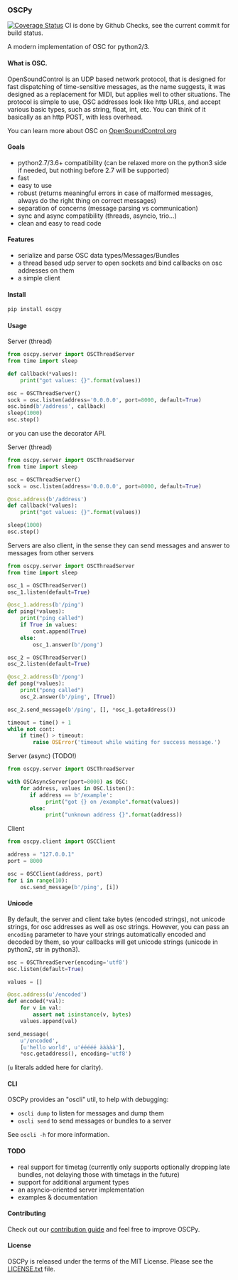 ### OSCPy

[![Coverage Status](https://coveralls.io/repos/github/kivy/oscpy/badge.svg?branch=master)](https://coveralls.io/github/kivy/oscpy?branch=master)
CI is done by Github Checks, see the current commit for build status.


A modern implementation of OSC for python2/3.

#### What is OSC.

OpenSoundControl is an UDP based network protocol, that is designed for fast
dispatching of time-sensitive messages, as the name suggests, it was designed
as a replacement for MIDI, but applies well to other situations. The protocol is
simple to use, OSC addresses look like http URLs, and accept various basic
types, such as string, float, int, etc. You can think of it basically as an
http POST, with less overhead.

You can learn more about OSC on [OpenSoundControl.org](http://opensoundcontrol.org/introduction-osc)

#### Goals

- python2.7/3.6+ compatibility (can be relaxed more on the python3 side
  if needed, but nothing before 2.7 will be supported)
- fast
- easy to use
- robust (returns meaningful errors in case of malformed messages,
  always do the right thing on correct messages)
- separation of concerns (message parsing vs communication)
- sync and async compatibility (threads, asyncio, trio…)
- clean and easy to read code

#### Features

- serialize and parse OSC data types/Messages/Bundles
- a thread based udp server to open sockets and bind callbacks on osc addresses on them
- a simple client

#### Install
```sh
pip install oscpy
```

#### Usage

Server (thread)

```python
from oscpy.server import OSCThreadServer
from time import sleep

def callback(*values):
    print("got values: {}".format(values))

osc = OSCThreadServer()
sock = osc.listen(address='0.0.0.0', port=8000, default=True)
osc.bind(b'/address', callback)
sleep(1000)
osc.stop()
```

or you can use the decorator API.

Server (thread)

```python
from oscpy.server import OSCThreadServer
from time import sleep

osc = OSCThreadServer()
sock = osc.listen(address='0.0.0.0', port=8000, default=True)

@osc.address(b'/address')
def callback(*values):
    print("got values: {}".format(values))

sleep(1000)
osc.stop()
```

Servers are also client, in the sense they can send messages and answer to
messages from other servers

```python
from oscpy.server import OSCThreadServer
from time import sleep

osc_1 = OSCThreadServer()
osc_1.listen(default=True)

@osc_1.address(b'/ping')
def ping(*values):
    print("ping called")
    if True in values:
        cont.append(True)
    else:
        osc_1.answer(b'/pong')

osc_2 = OSCThreadServer()
osc_2.listen(default=True)

@osc_2.address(b'/pong')
def pong(*values):
    print("pong called")
    osc_2.answer(b'/ping', [True])

osc_2.send_message(b'/ping', [], *osc_1.getaddress())

timeout = time() + 1
while not cont:
    if time() > timeout:
        raise OSError('timeout while waiting for success message.')
```


Server (async) (TODO!)

```python
from oscpy.server import OSCThreadServer

with OSCAsyncServer(port=8000) as OSC:
    for address, values in OSC.listen():
       if address == b'/example':
            print("got {} on /example".format(values))
       else:
            print("unknown address {}".format(address))
```

Client

```python
from oscpy.client import OSCClient

address = "127.0.0.1"
port = 8000

osc = OSCClient(address, port)
for i in range(10):
    osc.send_message(b'/ping', [i])
```

#### Unicode

By default, the server and client take bytes (encoded strings), not unicode
strings, for osc addresses as well as osc strings. However, you can pass an
`encoding` parameter to have your strings automatically encoded and decoded by
them, so your callbacks will get unicode strings (unicode in python2, str in
python3).

```python
osc = OSCThreadServer(encoding='utf8')
osc.listen(default=True)

values = []

@osc.address(u'/encoded')
def encoded(*val):
    for v in val:
        assert not isinstance(v, bytes)
    values.append(val)

send_message(
    u'/encoded',
    [u'hello world', u'ééééé ààààà'],
    *osc.getaddress(), encoding='utf8')
```

(`u` literals added here for clarity).

#### CLI

OSCPy provides an "oscli" util, to help with debugging:
- `oscli dump` to listen for messages and dump them
- `oscli send` to send messages or bundles to a server

See `oscli -h` for more information.

#### TODO

- real support for timetag (currently only supports optionally
  dropping late bundles, not delaying those with timetags in the future)
- support for additional argument types
- an asyncio-oriented server implementation
- examples & documentation

#### Contributing

Check out our [contribution guide](CONTRIBUTING.md) and feel free to improve OSCPy.

#### License

OSCPy is released under the terms of the MIT License.
Please see the [LICENSE.txt](LICENSE.txt) file.
